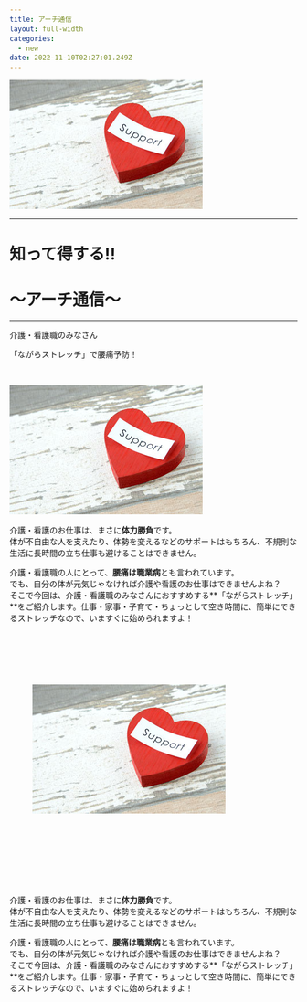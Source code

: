 ```yaml
---
title: アーチ通信
layout: full-width
categories:
  - new
date: 2022-11-10T02:27:01.249Z
---
```

<!--StartFragment-->

<div class="flex flex-wrap justify-center">

<img src="/images/image-1-.jpg" class="max-w-full  h-auto" alt="..." />

</div>

<!--EndFragment-->

<div class="cc-m-all-content j-module j-text" id="cc-m-all-content-11999766060" data-action="content" ng-non-bindable="">

<div class="text-center"><!--StartFragment-->

<!--StartFragment-->

<hr>

<h1 class="text-blue-500 text-center text-sm font-bold">知って得する‼</h1>

 <h1 class="text-blue-500 text-center text-sm font-bold">～アーチ通信～</h1>

<hr>

<!--EndFragment-->

<!--StartFragment-->

<div class="bg-blue-300  text-center bg-opacity-50 p-2 w-full h-full"> 

<span class="text-black-600 text-center text-base font-bold">介護・看護職のみなさん</span><br>

<span class="text-black-600 text-center text-sm font-bold">「ながらストレッチ」で腰痛予防！</span></div><br>

<!--EndFragment-->

<!--StartFragment-->

<img class="float-left ..." src="/images/image-1-.jpg">

<p><!--StartFragment-->

介護・看護のお仕事は、まさに**体力勝負**です。\
体が不自由な人を支えたり、体勢を変えるなどのサポートはもちろん、不規則な生活に長時間の立ち仕事も避けることはできません。

介護・看護職の人にとって、**腰痛は職業病**とも言われています。\
でも、自分の体が元気じゃなければ介護や看護のお仕事はできませんよね？\
そこで今回は、介護・看護職のみなさんにおすすめする**「ながらストレッチ」**をご紹介します。仕事・家事・子育て・ちょっとして空き時間に、簡単にできるストレッチなので、いますぐに始められますよ！

<!--EndFragment--></p>



<div class="mx-auto overflow-hidden">

        <div class="flex flex-row flex-nowrap">

          <div class="md:shrink-0">

            <figure class="p-8 h-32 w-32"><img src="/images/image-1-.jpg" class="" /></figure>

        </div>

        <div class="">

          <div class="">

            <p class="text-lg"> 介護・看護のお仕事は、まさに**体力勝負**です。\
体が不自由な人を支えたり、体勢を変えるなどのサポートはもちろん、不規則な生活に長時間の立ち仕事も避けることはできません。

介護・看護職の人にとって、**腰痛は職業病**とも言われています。\
でも、自分の体が元気じゃなければ介護や看護のお仕事はできませんよね？\
そこで今回は、介護・看護職のみなさんにおすすめする**「ながらストレッチ」**をご紹介します。仕事・家事・子育て・ちょっとして空き時間に、簡単にできるストレッチなので、いますぐに始められますよ！</p>

          </div>

        </div>

      </div>

    </div><br>

<!--EndFragment-->